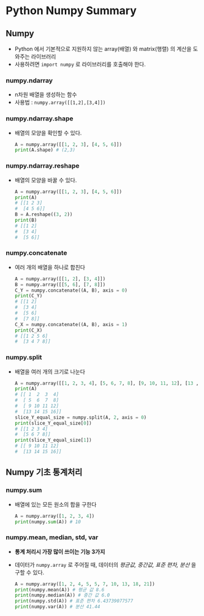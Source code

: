# Python Numpy Summary
## Numpy
- Python 에서 기본적으로 지원하지 않는 array(배열) 와 matrix(행렬) 의 계산을 도와주는 라이브러리
- 사용하려면 `import numpy` 로 라이브러리를 호출해야 한다.

### numpy.ndarray
- n차원 배열을 생성하는 함수
- 사용법 : `numpy.array([[1,2],[3,4]])`

### numpy.ndarray.shape
- 배열의 모양을 확인할 수 있다.

  ``` python
  A = numpy.array([[1, 2, 3], [4, 5, 6]])
  print(A.shape) # (2,3)
  ```

### numpy.ndarray.reshape
- 배열의 모양을 바꿀 수 있다.

  ``` python
  A = numpy.array([[1, 2, 3], [4, 5, 6]])
  print(A)
  # [[1 2 3]
  #  [4 5 6]]
  B = A.reshape((3, 2))
  print(B)
  # [[1 2]
  #  [3 4]
  #  [5 6]]
  ```

### numpy.concatenate
- 여러 개의 배열을 하나로 합친다

  ``` python
  A = numpy.array([[1, 2], [3, 4]])
  B = numpy.array([[5, 6], [7, 8]])
  C_Y = numpy.concatenate((A, B), axis = 0)
  print(C_Y)
  # [[1 2]
  #  [3 4]
  #  [5 6]
  #  [7 8]]
  C_X = numpy.concatenate((A, B), axis = 1)
  print(C_X)
  # [[1 2 5 6]
  #  [3 4 7 8]]
  ```

### numpy.split
- 배열을 여러 개의 크기로 나눈다

  ``` python
  A = numpy.array([[1, 2, 3, 4], [5, 6, 7, 8], [9, 10, 11, 12], [13 ,14 ,15, 16]])
  print(A)
  # [[ 1  2  3  4]
  #  [ 5  6  7  8]
  #  [ 9 10 11 12]
  #  [13 14 15 16]]
  slice_Y_equal_size = numpy.split(A, 2, axis = 0)
  print(slice_Y_equal_size[0])
  # [[1 2 3 4]
  #  [5 6 7 8]]
  print(slice_Y_equal_size[1])
  # [[ 9 10 11 12]
  #  [13 14 15 16]]
  ```

## Numpy 기초 통계처리
### numpy.sum
- 배열에 있는 모든 원소의 합을 구한다

  ``` python
  A = numpy.array([1, 2, 3, 4])
  print(numpy.sum(A)) # 10
  ```

### numpy.mean, median, std, var
- **통계 처리시 가장 많이 쓰이는 기능 3가지**
- 데이터가 `numpy.array` 로 주어질 때, 데이터의 *평균값, 중간값, 표준 편차, 분산* 을 구할 수 있다.

  ``` python
  A = numpy.array([1, 2, 4, 5, 5, 7, 10, 13, 18, 21])
  print(numpy.mean(A)) # 평균 값 8.6
  print(numpy.median(A)) # 중간 값 6.0
  print(numpy.std(A)) # 표준 편차 6.43739077577
  print(numpy.var(A)) # 분산 41.44
  ```
